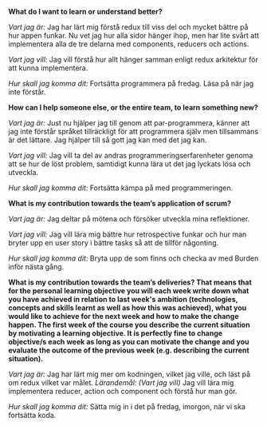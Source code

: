**What do I want to learn or understand better?**

*Vart jag är:* 
Jag har lärt mig förstå redux till viss del och mycket bättre på hur appen funkar. 
Nu vet jag hur alla sidor hänger ihop, men har lite svårt att implementera alla de tre delarna med components, reducers och actions. 

*Vart jag vill:*
Jag vill förstå hur allt hänger samman enligt redux arkitektur för att kunna implementera. 

*Hur skall jag komma dit:*
Fortsätta programmera på fredag. Läsa på när jag inte förstår.

**How can I help someone else, or the entire team, to learn something new?**

*Vart jag är:*
Just nu hjälper jag till genom att par-programmera, känner att jag inte förstår språket tillräckligt för att programmera själv
men tillsammans är det lättare. Jag hjälper till så gott jag kan med det jag kan. 

*Vart jag vill:*
Jag vill ta del av andras programmeringserfarenheter genoma att se hur de löst problem, samtidigt kunna lära ut det jag lyckats 
lösa och utveckla.

*Hur skall jag komma dit:*
Fortsätta kämpa på med programmeringen.

**What is my contribution towards the team’s application of scrum?**

*Vart jag är:*
Jag deltar på mötena och försöker utveckla mina reflektioner. 

*Vart jag vill:*
Jag vill lära mig bättre hur retrospective funkar och hur man bryter upp en user story i bättre tasks så att
de tillför någonting. 

*Hur skall jag komma dit:*
Bryta upp de som finns och checka av med Burden inför nästa gång. 

**What is my contribution towards the team’s deliveries? That means that for the personal learning objective you will each week write down what you have achieved in relation to last week's ambition (technologies, concepts and skills learnt as well as how this was achieved), what you would like to achieve for the next week and how to make the change happen. The first week of the course you describe the current situation by motivating a learning objective. It is perfectly fine to change objective/s each week as long as you can motivate the change and you evaluate the outcome of the previous week (e.g. describing the current situation).**

*Vart jag är:*
Jag har lärt mig mer om kodningen, vilket jag ville, och läst på om redux vilket var målet. 
*Lärandemål: (Vart jag vill)*
Jag vill lära mig implementera reducer, action och component och förstå hur man gör. 

*Hur skall jag komma dit:*
Sätta mig in i det på fredag, imorgon, när vi ska fortsätta koda. 

